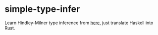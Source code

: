 # simple-type-infer

Learn Hindley-Milner type inference from [here](http://okmij.org/ftp/Haskell/AlgorithmsH.html#teval),
just translate Haskell into Rust.
